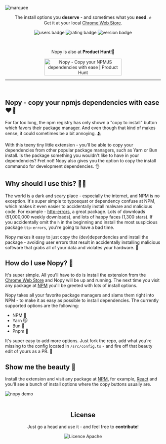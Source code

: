![marquee](https://user-images.githubusercontent.com/14088342/191090186-dee78d64-2455-4976-9e5d-3fd58946b36d.png)

<p align="center">
  <p align="center">
    The install options you <strong>deserve</strong> - and sometimes what you <strong>need</strong>. ✊</br>
		Get it at your local <a href="https://chrome.google.com/webstore/detail/klmgfjdnkpnmebmikdnopdkbibelccld/">Chrome Web Store</a>.
	</p>
  <p align="center">
    <img alt='users badge' src='https://img.shields.io/chrome-web-store/users/klmgfjdnkpnmebmikdnopdkbibelccld?color=FFD3B4&style=flat-square' />
    <img alt='rating badge' src='https://img.shields.io/chrome-web-store/stars/klmgfjdnkpnmebmikdnopdkbibelccld?color=D5ECC2&style=flat-square' />
    <img alt='version badge' src='https://img.shields.io/badge/version-1.2.0-blue.svg?color=98DDCA&style=flat-square' />
  </p>
  </br>
  <p align="center">Nopy is also at <strong>Product Hunt</strong>!💖</p>
  <p align="center">
  <a href="https://www.producthunt.com/posts/nopy?utm_source=badge-featured&utm_medium=badge&utm_souce=badge-nopy" target="_blank"><img src="https://api.producthunt.com/widgets/embed-image/v1/featured.svg?post_id=363276&theme=neutral" alt="Nopy - Copy&#0032;your&#0032;NPMJS&#0032;dependencies&#0032;with&#0032;ease | Product Hunt" style="width: 250px; height: 54px;" width="250" height="54" /></a>
  </p>
</div>

<hr><br>

## Nopy - copy your npmjs dependencies with ease ❤️‍🔥

For far too long, the npm registry has only shown a "copy to install" button which favors their package manager. And even though that kind of makes sense, it could sometimes be a bit annoying. 🫂

With this teeny tiny little extension - you'll be able to copy your dependencies from other popular package managers, such as Yarn or Bun install. Is the package something you wouldn't like to have in your dependencies? Fret not! Nopy also gives you the option to copy the install commando for development dependencies. 👌

## Why should I use this? 🙋‍♂️

The world is a dark and scary place - especially the internet, and NPM is no exception. It's super simple to typosquat or dependency confuse at NPM, which makes it even easier to accidentally install malware and malicious code. For example - [http-errors](https://github.com/jshttp/http-errors), a great package. Lots of downloads (51,000,000 weekly downloads), and lots of happy faces (1,300 stars). If you accidentally omit the `h` in the beginning and install the most suspicious package `ttp-errors`, you're going to have a bad time.

Nopy makes it easy to just copy the (dev)dependencies and install the package - avoiding user errors that result in accidentally installing malicious software that grabs all of your data and violates your hardware. 🙏

## How do I use Nopy? 🤔

It's super simple. All you'll have to do is install the extension from the [Chrome Web Store](https://chrome.google.com/webstore/detail/klmgfjdnkpnmebmikdnopdkbibelccld/) and Nopy will be up and running. The next time you visit any package at [NPM](https://www.npmjs.com/) you'll be greeted with lots of install options.

Nopy takes all your favorite package managers and slams them right into NPM - to make it as easy as possible to install dependencies. The currently supported options are the following:

- NPM 📮
- Yarn 😻
- Bun 🥚
- Pnpm 📁

It's super easy to add more options. Just fork the repo, add what you're missing to the config located in `/src/config.ts` - and fire off that beauty edit of yours as a PR. 🙏

## Show me the beauty 💅

Install the extension and visit any package at [NPM](https://www.npmjs.com/), for example, [React](https://www.npmjs.com/package/react) and you'll see a bunch of install options where the copy buttons usually are.

<div width="100%">
  <img alt="nopy demo" src="https://user-images.githubusercontent.com/14088342/191093200-632de402-6dd2-4736-b3be-3ba6c68d0fa4.gif" />
</div >

<br>

 <div align="center">
	<h2>License</h2>
	<p>Just go a head and use it - and feel free to <strong>contribute</strong>!</p>
  <img alt='Licence Apache' src='https://img.shields.io/github/license/ntwigs/nopy?style=flat-square' />
</div>
